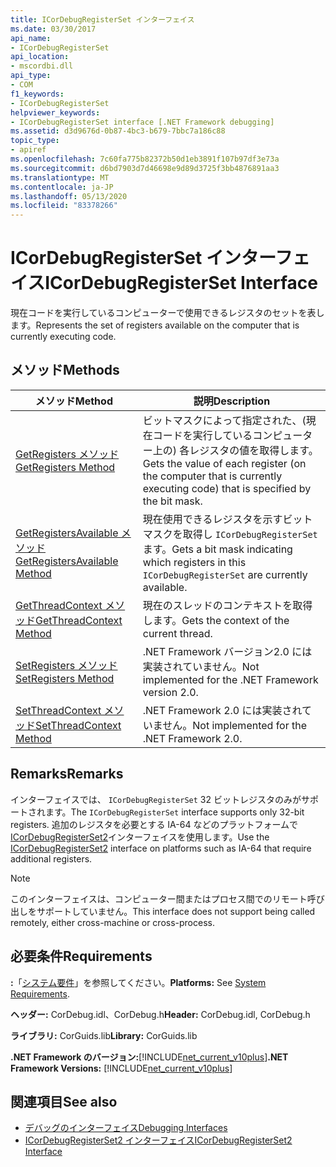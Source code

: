 ```yaml
---
title: ICorDebugRegisterSet インターフェイス
ms.date: 03/30/2017
api_name:
- ICorDebugRegisterSet
api_location:
- mscordbi.dll
api_type:
- COM
f1_keywords:
- ICorDebugRegisterSet
helpviewer_keywords:
- ICorDebugRegisterSet interface [.NET Framework debugging]
ms.assetid: d3d9676d-0b87-4bc3-b679-7bbc7a186c88
topic_type:
- apiref
ms.openlocfilehash: 7c60fa775b82372b50d1eb3891f107b97df3e73a
ms.sourcegitcommit: d6bd7903d7d46698e9d89d3725f3bb4876891aa3
ms.translationtype: MT
ms.contentlocale: ja-JP
ms.lasthandoff: 05/13/2020
ms.locfileid: "83378266"
---
```

# <a name="icordebugregisterset-interface"></a><span data-ttu-id="cb975-102">ICorDebugRegisterSet インターフェイス</span><span class="sxs-lookup"><span data-stu-id="cb975-102">ICorDebugRegisterSet Interface</span></span>
<span data-ttu-id="cb975-103">現在コードを実行しているコンピューターで使用できるレジスタのセットを表します。</span><span class="sxs-lookup"><span data-stu-id="cb975-103">Represents the set of registers available on the computer that is currently executing code.</span></span>  
  
## <a name="methods"></a><span data-ttu-id="cb975-104">メソッド</span><span class="sxs-lookup"><span data-stu-id="cb975-104">Methods</span></span>  
  
|<span data-ttu-id="cb975-105">メソッド</span><span class="sxs-lookup"><span data-stu-id="cb975-105">Method</span></span>|<span data-ttu-id="cb975-106">説明</span><span class="sxs-lookup"><span data-stu-id="cb975-106">Description</span></span>|  
|------------|-----------------|  
|[<span data-ttu-id="cb975-107">GetRegisters メソッド</span><span class="sxs-lookup"><span data-stu-id="cb975-107">GetRegisters Method</span></span>](icordebugregisterset-getregisters-method.md)|<span data-ttu-id="cb975-108">ビットマスクによって指定された、(現在コードを実行しているコンピューター上の) 各レジスタの値を取得します。</span><span class="sxs-lookup"><span data-stu-id="cb975-108">Gets the value of each register (on the computer that is currently executing code) that is specified by the bit mask.</span></span>|  
|[<span data-ttu-id="cb975-109">GetRegistersAvailable メソッド</span><span class="sxs-lookup"><span data-stu-id="cb975-109">GetRegistersAvailable Method</span></span>](icordebugregisterset-getregistersavailable-method.md)|<span data-ttu-id="cb975-110">現在使用できるレジスタを示すビットマスクを取得し `ICorDebugRegisterSet` ます。</span><span class="sxs-lookup"><span data-stu-id="cb975-110">Gets a bit mask indicating which registers in this `ICorDebugRegisterSet` are currently available.</span></span>|  
|[<span data-ttu-id="cb975-111">GetThreadContext メソッド</span><span class="sxs-lookup"><span data-stu-id="cb975-111">GetThreadContext Method</span></span>](icordebugregisterset-getthreadcontext-method.md)|<span data-ttu-id="cb975-112">現在のスレッドのコンテキストを取得します。</span><span class="sxs-lookup"><span data-stu-id="cb975-112">Gets the context of the current thread.</span></span>|  
|[<span data-ttu-id="cb975-113">SetRegisters メソッド</span><span class="sxs-lookup"><span data-stu-id="cb975-113">SetRegisters Method</span></span>](icordebugregisterset-setregisters-method.md)|<span data-ttu-id="cb975-114">.NET Framework バージョン2.0 には実装されていません。</span><span class="sxs-lookup"><span data-stu-id="cb975-114">Not implemented for the .NET Framework version 2.0.</span></span>|  
|[<span data-ttu-id="cb975-115">SetThreadContext メソッド</span><span class="sxs-lookup"><span data-stu-id="cb975-115">SetThreadContext Method</span></span>](icordebugregisterset-setthreadcontext-method.md)|<span data-ttu-id="cb975-116">.NET Framework 2.0 には実装されていません。</span><span class="sxs-lookup"><span data-stu-id="cb975-116">Not implemented for the .NET Framework 2.0.</span></span>|  
  
## <a name="remarks"></a><span data-ttu-id="cb975-117">Remarks</span><span class="sxs-lookup"><span data-stu-id="cb975-117">Remarks</span></span>  
 <span data-ttu-id="cb975-118">インターフェイスでは、 `ICorDebugRegisterSet` 32 ビットレジスタのみがサポートされます。</span><span class="sxs-lookup"><span data-stu-id="cb975-118">The `ICorDebugRegisterSet` interface supports only 32-bit registers.</span></span> <span data-ttu-id="cb975-119">追加のレジスタを必要とする IA-64 などのプラットフォームで[ICorDebugRegisterSet2](icordebugregisterset2-interface.md)インターフェイスを使用します。</span><span class="sxs-lookup"><span data-stu-id="cb975-119">Use the [ICorDebugRegisterSet2](icordebugregisterset2-interface.md) interface on platforms such as IA-64 that require additional registers.</span></span>  
  
> [!NOTE]
> <span data-ttu-id="cb975-120">このインターフェイスは、コンピューター間またはプロセス間でのリモート呼び出しをサポートしていません。</span><span class="sxs-lookup"><span data-stu-id="cb975-120">This interface does not support being called remotely, either cross-machine or cross-process.</span></span>  
  
## <a name="requirements"></a><span data-ttu-id="cb975-121">必要条件</span><span class="sxs-lookup"><span data-stu-id="cb975-121">Requirements</span></span>  
 <span data-ttu-id="cb975-122">**:**「[システム要件](../../get-started/system-requirements.md)」を参照してください。</span><span class="sxs-lookup"><span data-stu-id="cb975-122">**Platforms:** See [System Requirements](../../get-started/system-requirements.md).</span></span>  
  
 <span data-ttu-id="cb975-123">**ヘッダー:** CorDebug.idl、CorDebug.h</span><span class="sxs-lookup"><span data-stu-id="cb975-123">**Header:** CorDebug.idl, CorDebug.h</span></span>  
  
 <span data-ttu-id="cb975-124">**ライブラリ:** CorGuids.lib</span><span class="sxs-lookup"><span data-stu-id="cb975-124">**Library:** CorGuids.lib</span></span>  
  
 <span data-ttu-id="cb975-125">**.NET Framework のバージョン:**[!INCLUDE[net_current_v10plus](../../../../includes/net-current-v10plus-md.md)]</span><span class="sxs-lookup"><span data-stu-id="cb975-125">**.NET Framework Versions:** [!INCLUDE[net_current_v10plus](../../../../includes/net-current-v10plus-md.md)]</span></span>  
  
## <a name="see-also"></a><span data-ttu-id="cb975-126">関連項目</span><span class="sxs-lookup"><span data-stu-id="cb975-126">See also</span></span>

- [<span data-ttu-id="cb975-127">デバッグのインターフェイス</span><span class="sxs-lookup"><span data-stu-id="cb975-127">Debugging Interfaces</span></span>](debugging-interfaces.md)
- [<span data-ttu-id="cb975-128">ICorDebugRegisterSet2 インターフェイス</span><span class="sxs-lookup"><span data-stu-id="cb975-128">ICorDebugRegisterSet2 Interface</span></span>](icordebugregisterset2-interface.md)

